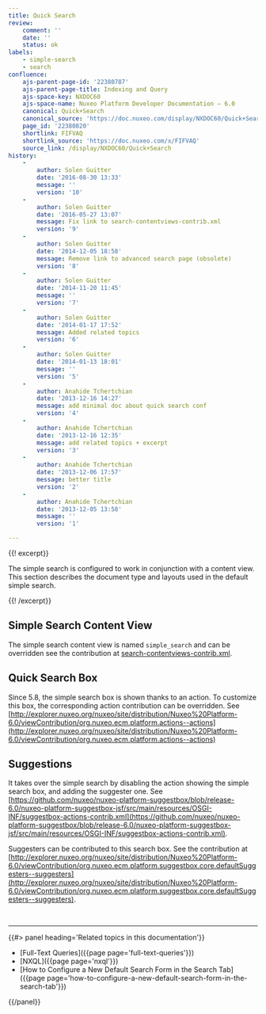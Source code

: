 ```yaml
---
title: Quick Search
review:
    comment: ''
    date: ''
    status: ok
labels:
    - simple-search
    - search
confluence:
    ajs-parent-page-id: '22380787'
    ajs-parent-page-title: Indexing and Query
    ajs-space-key: NXDOC60
    ajs-space-name: Nuxeo Platform Developer Documentation — 6.0
    canonical: Quick+Search
    canonical_source: 'https://doc.nuxeo.com/display/NXDOC60/Quick+Search'
    page_id: '22380820'
    shortlink: FIFVAQ
    shortlink_source: 'https://doc.nuxeo.com/x/FIFVAQ'
    source_link: /display/NXDOC60/Quick+Search
history:
    - 
        author: Solen Guitter
        date: '2016-08-30 13:33'
        message: ''
        version: '10'
    - 
        author: Solen Guitter
        date: '2016-05-27 13:07'
        message: Fix link to search-contentviews-contrib.xml
        version: '9'
    - 
        author: Solen Guitter
        date: '2014-12-05 18:58'
        message: Remove link to advanced search page (obsolete)
        version: '8'
    - 
        author: Solen Guitter
        date: '2014-11-20 11:45'
        message: ''
        version: '7'
    - 
        author: Solen Guitter
        date: '2014-01-17 17:52'
        message: Added related topics
        version: '6'
    - 
        author: Solen Guitter
        date: '2014-01-13 18:01'
        message: ''
        version: '5'
    - 
        author: Anahide Tchertchian
        date: '2013-12-16 14:27'
        message: add minimal doc about quick search conf
        version: '4'
    - 
        author: Anahide Tchertchian
        date: '2013-12-16 12:35'
        message: add related topics + excerpt
        version: '3'
    - 
        author: Anahide Tchertchian
        date: '2013-12-06 17:57'
        message: better title
        version: '2'
    - 
        author: Anahide Tchertchian
        date: '2013-12-05 13:58'
        message: ''
        version: '1'

---
```

{{! excerpt}}

The simple search is configured to work in conjunction with a content view. This section describes the document type and layouts used in the default simple search.

{{! /excerpt}}

## Simple Search Content View

The simple search content view is named&nbsp;`simple_search` <span class="s">and can be overridden <span class="s">see the contribution at [search-contentviews-contrib.xml](https://github.com/nuxeo/nuxeo/blob/release-6.0/nuxeo-features/nuxeo-search-ui/src/main/resources/OSGI-INF/search-contentviews-contrib.xml).</span></span>

## Quick Search Box

Since 5.8, the simple search box is shown thanks to an action. To customize this box, the corresponding action contribution can be overridden. See [http://explorer.nuxeo.org/nuxeo/site/distribution/Nuxeo%20Platform-6.0/viewContribution/org.nuxeo.ecm.platform.actions--actions](http://explorer.nuxeo.org/nuxeo/site/distribution/Nuxeo%20Platform-6.0/viewContribution/org.nuxeo.ecm.platform.actions--actions)

## Suggestions

It takes over the simple search by disabling the action showing the simple search box, and adding the suggester one. See [https://github.com/nuxeo/nuxeo-platform-suggestbox/blob/release-6.0/nuxeo-platform-suggestbox-jsf/src/main/resources/OSGI-INF/suggestbox-actions-contrib.xml](https://github.com/nuxeo/nuxeo-platform-suggestbox/blob/release-6.0/nuxeo-platform-suggestbox-jsf/src/main/resources/OSGI-INF/suggestbox-actions-contrib.xml).

Suggesters can be contributed to this search box. See the contribution at [http://explorer.nuxeo.org/nuxeo/site/distribution/Nuxeo%20Platform-6.0/viewContribution/org.nuxeo.ecm.platform.suggestbox.core.defaultSuggesters--suggesters](http://explorer.nuxeo.org/nuxeo/site/distribution/Nuxeo%20Platform-6.0/viewContribution/org.nuxeo.ecm.platform.suggestbox.core.defaultSuggesters--suggesters).

&nbsp;

* * *

<div class="row" data-equalizer data-equalize-on="medium"><div class="column medium-6">{{#> panel heading='Related topics in this documentation'}}

*   [Full-Text Queries]({{page page='full-text-queries'}})
*   [NXQL]({{page page='nxql'}})
*   [How to Configure a New Default Search Form in the Search Tab]({{page page='how-to-configure-a-new-default-search-form-in-the-search-tab'}})

{{/panel}}</div><div class="column medium-6">

&nbsp;

&nbsp;

</div></div>
